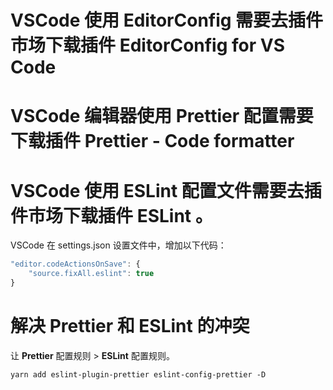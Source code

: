 # VSCode 使用 EditorConfig 需要去插件市场下载插件 EditorConfig for VS Code

# VSCode 编辑器使用 Prettier 配置需要下载插件 Prettier - Code formatter


# VSCode 使用 ESLint 配置文件需要去插件市场下载插件 ESLint 。

VSCode 在 settings.json 设置文件中，增加以下代码：

```js
"editor.codeActionsOnSave": {
    "source.fixAll.eslint": true
}
```

# 解决 Prettier 和 ESLint 的冲突

让 **Prettier** 配置规则 > **ESLint** 配置规则。

```
yarn add eslint-plugin-prettier eslint-config-prettier -D
```
